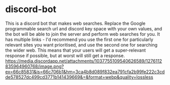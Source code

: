 # discord-bot
This is a discord bot that makes web searches. Replace the Google programmable search url and discord key space with your own values, and the bot will be able to join the server and perform web searches for you. It has multiple links - I'd recommend you use the first one for particularly relevant sites you want prioritised, and use the second one for searching the wider web. This means that your users will get a super-relevant response if possible, but at worst will still get a response.
https://media.discordapp.net/attachments/1037755109540626589/1276112835964960768/image.png?ex=66c85831&is=66c706b1&hm=3ca4b8d089f832ea791cfa2b99fe222c3cdde578527dc499cd3771b141439669&=&format=webp&quality=lossless
